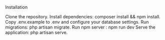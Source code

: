 Installation


Clone the repository.
Install dependencies: composer install && npm install.
Copy .env.example to .env and configure your database settings.
Run migrations: php artisan migrate.
Run npm server : npm run dev
Serve the application: php artisan serve.